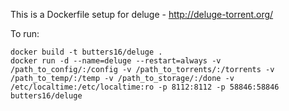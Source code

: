 This is a Dockerfile setup for deluge - http://deluge-torrent.org/

To run:

```
docker build -t butters16/deluge .
docker run -d --name=deluge --restart=always -v /path_to_config/:/config -v /path_to_torrents/:/torrents -v /path_to_temp/:/temp -v /path_to_storage/:/done -v /etc/localtime:/etc/localtime:ro -p 8112:8112 -p 58846:58846 butters16/deluge
```
